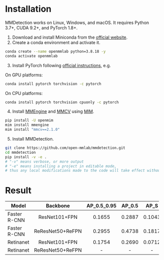 # Installation
MMDetection works on Linux, Windows, and macOS. It requires Python 3.7+, CUDA 9.2+, and PyTorch 1.8+.

1. Download and install Miniconda from the [official website](https://docs.conda.io/en/latest/miniconda.html).
2. Create a conda environment and activate it.
```bash
conda create --name openmmlab python=3.8.18 -y
conda activate openmmlab
```
3. Install PyTorch following [official instructions](https://pytorch.org/get-started/locally/), e.g.

On GPU platforms:
```bash
conda install pytorch torchvision -c pytorch
```

On CPU platforms:
```bash
conda install pytorch torchvision cpuonly -c pytorch
```

4. Install [MMEngine](https://github.com/open-mmlab/mmengine) and [MMCV](https://github.com/open-mmlab/mmcv) using [MIM](https://github.com/open-mmlab/mim).
```bash
pip install -U openmim
mim install mmengine
mim install "mmcv==2.1.0"
```

5. Install MMDetection.
```bash
git clone https://github.com/open-mmlab/mmdetection.git
cd mmdetection
pip install -v -e .
# "-v" means verbose, or more output
# "-e" means installing a project in editable mode,
# thus any local modifications made to the code will take effect without reinstallation.
```

# Result
| Model | Backbone | AP_0.5_0.95 | AP_0.5 | AP_S | AP_M | AP_L | F1 | Config | Download |
| ------ |:-------------:|:----------------------:|:----------------------:|:----------------------:|:----------------------:|:----------------------:|:----------------------:|:----------------------:|:----------------------:|
| Faster R-CNN | ResNet101+FPN | 0.1655 | 0.2887 | 0.1043 | 0.2219 | 0.3041 | 0.1962 | [config](https://drive.google.com/file/d/1cKF3iFt67XU_e3wqI9XBW4TqJQsP5osH/view?usp=drive_link) | [model](https://drive.google.com/file/d/1CvPknKVzF9U1ezjQQ_y5z58JdVPLLPLH/view?usp=drive_link) |
| Faster R-CNN | ReResNet50+ReFPN | 0.2955 | 0.4738 | 0.1817 | 0.4113 | 0.4449 | 0.2783 | [config](https://drive.google.com/file/d/1QVu-niO-ZNFiEb6_iTxJW0DCk1seLm2c/view?usp=sharing) | [model](https://drive.google.com/file/d/1fNyYheY9ALldg1-uFIoaLIIp2CoRr2qU/view?usp=sharing) |
| Retinanet | ResNet101+FPN | 0.1754 | 0.2690 | 0.0712 | 0.2935 | 0.3260 | 0.2788 | [config](https://drive.google.com/file/d/1fkOPq2Gm364WGE81V6puoawJxF7Fy46e/view?usp=sharing) | [model](https://drive.google.com/file/d/1HUrZlUuXQm716p3v6cFKJZHQG7eJOI7A/view?usp=sharing) |
| Retinanet | ReResNet50+ReFPN | - | - | - | - | - | - | [config](https://drive.google.com/file/d/105OrHoJWPPlgukGcGktA6OMUHhcOFNfr/view?usp=sharing) | [model](https://drive.google.com/file/d/1UwkGbzlAbxOZEb3qVWUkZoRsUrsk66Nu/view?usp=sharing) |
